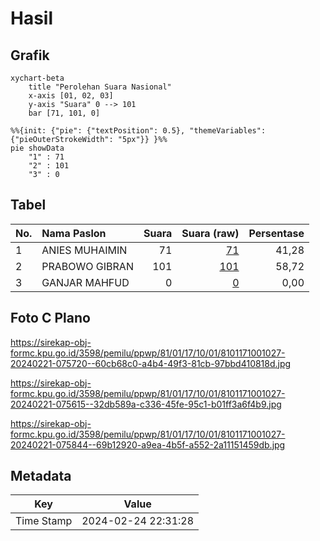 # Hasil

## Grafik

```mermaid
xychart-beta
    title "Perolehan Suara Nasional"
    x-axis [01, 02, 03]
    y-axis "Suara" 0 --> 101
    bar [71, 101, 0]
```

```mermaid
%%{init: {"pie": {"textPosition": 0.5}, "themeVariables": {"pieOuterStrokeWidth": "5px"}} }%%
pie showData
    "1" : 71
    "2" : 101
    "3" : 0
```

## Tabel

| No. | Nama Paslon    | Suara | Suara (raw) | Persentase |
|:--- |:-------------- | -----:| -----------:| ----------:|
| 1   | ANIES MUHAIMIN | 71    | [71][p-1]   | 41,28      |
| 2   | PRABOWO GIBRAN | 101   | [101][p-2]  | 58,72      |
| 3   | GANJAR MAHFUD  | 0     | [0][p-3]    | 0,00       |


[p-1]: https://github.com/gigit-pemilu/pemilu-2024/blob/main/pilpres/hitung-suara/sub/81-maluku/sub/01-maluku-tengah/sub/17-kota-masohi/sub/1001-namaelo/sub/027-tps/sub/paslon-1.txt
[p-2]: https://github.com/gigit-pemilu/pemilu-2024/blob/main/pilpres/hitung-suara/sub/81-maluku/sub/01-maluku-tengah/sub/17-kota-masohi/sub/1001-namaelo/sub/027-tps/sub/paslon-2.txt
[p-3]: https://github.com/gigit-pemilu/pemilu-2024/blob/main/pilpres/hitung-suara/sub/81-maluku/sub/01-maluku-tengah/sub/17-kota-masohi/sub/1001-namaelo/sub/027-tps/sub/paslon-3.txt

## Foto C Plano

https://sirekap-obj-formc.kpu.go.id/3598/pemilu/ppwp/81/01/17/10/01/8101171001027-20240221-075720--60cb68c0-a4b4-49f3-81cb-97bbd410818d.jpg

https://sirekap-obj-formc.kpu.go.id/3598/pemilu/ppwp/81/01/17/10/01/8101171001027-20240221-075615--32db589a-c336-45fe-95c1-b01ff3a6f4b9.jpg

https://sirekap-obj-formc.kpu.go.id/3598/pemilu/ppwp/81/01/17/10/01/8101171001027-20240221-075844--69b12920-a9ea-4b5f-a552-2a11151459db.jpg


## Metadata

| Key        | Value               |
| ---------- | ------------------- |
| Time Stamp | 2024-02-24 22:31:28 |



